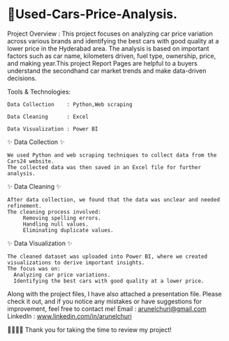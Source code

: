 # 🚗Used-Cars-Price-Analysis.

Project Overview :
This project focuses on analyzing car price variation across various brands and identifying the best cars with good quality at a lower price in the Hyderabad area. The analysis is based on important factors such as car name, kilometers driven, fuel type, ownership, price, and making year.This project Report Pages are helpful to a buyers understand the secondhand car market trends and make data-driven decisions.

Tools & Technologies:

    Data Collection    : Python,Web scraping
    
    Data Cleaning      : Excel
    
    Data Visualization : Power BI


✨ Data Collection ✨
    
    We used Python and web scraping techniques to collect data from the Cars24 website.
    The collected data was then saved in an Excel file for further analysis.
    
✨ Data Cleaning  ✨
    
    After data collection, we found that the data was unclear and needed refinement.
    The cleaning process involved:
         Removing spelling errors.
         Handling null values.
         Eliminating duplicate values.
✨ Data Visualization ✨

    The cleaned dataset was uploaded into Power BI, where we created visualizations to derive important insights.
    The focus was on:
      Analyzing car price variations.
      Identifying the best cars with good quality at a lower price.
Along with the project files, I have also attached a presentation file. Please check it out, and if you notice any mistakes or have suggestions for improvement, feel free to contact me!
  Email    : arunelchuri@gmail.com
  LinkedIn : www.linkedin.com/in/arunelchuri


🖤🖤🖤🖤
Thank you for taking the time to review my project! 
